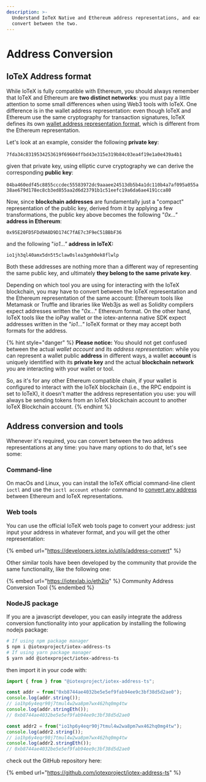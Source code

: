 ```yaml
---
description: >-
  Understand IoTeX Native and Ethereum address representations, and easily
  convert between the two.
---
```


# Address Conversion

## IoTeX Address format

While IoTeX is fully compatible with Ethereum, you should always remember that IoTeX and Ethereum are **two distinct networks**: you must pay a little attention to some small differences when using Web3 tools with IoTeX. One difference is in the wallet address representation: even though IoTeX and Ethereum use the same cryptography for transaction signatures, IoTeX defines its own [wallet address representation format](accounts-cryptography.md), which is different from the Ethereum representation.

Let's look at an example, consider the following **private key**:\
\
`7fda34c8319534253619f69604ffbd43e315e319b84c03ea4f19e1a0e439a4b1`

given that private key, using elliptic curve cryptography we can derive the corresponding **public key**:\
\
`04ba460edf45c8855cccdec55583972dc9aaaee24513db5b4a1dc110b4a7af095a055a38ae679d178ec8cb3ed855aa2d6d23791b1c51eefc19a6da6ae4191cca80`

Now, since **blockchain addresses** are fundamentally just a "compact" representation of the public key, derived from it by applying a few transformations, the public key above becomes the following "_0x..."_ **address in Ethereum**:

`0x95E20FD5FDd9A8D9D174C7fAE7c3F9eC51BBbF36`

and the following "_io1..."_ **address in IoTeX:**

`io1jh3ql40amx5dn5t5claw0slea3gmh0ek8flwlp`

Both these addresses are nothing more than a different way of representing the same public key, and ultimately **they belong to the same private key**.&#x20;

Depending on which tool you are using for interacting with the IoTeX blockchain, you may have to convert between the IoTeX representation and the Ethereum representation of the same account: Ethereum tools like Metamask or Truffle and libraries like Web3js as well as Solidity compilers expect addresses written the "_0x.._." Ethereum format. On the other hand, IoTeX tools like the ioPay wallet or the iotex-antenna native SDK expect addresses written in the "_io1..."_ IoTeX format or they may accept both formats for the address.

{% hint style="danger" %}
**Please notice:** You should not get confused between the actual _wallet account_ and its _address representation_: while you can represent a wallet public **address** in different ways, a wallet **account** is uniquely identified with its **private key** and the actual **blockchain network** you are interacting with your wallet or tool.&#x20;

So, as it's for any other Ethereum compatible chain, if your wallet is configured to interact with the IoTeX blockchain (i.e., the RPC endpoint is set to IoTeX), it doesn't matter the address representation you use: you will always be sending tokens from an IoTeX blockchain account to another IoTeX Blockchain account.
{% endhint %}



## Address conversion and tools

Whenever it's required, you can convert between the two address representations at any time: you have many options to do that, let's see some:

### Command-line

On macOs and Linux, you can install the IoTeX official command-line client `ioctl` and use the `ioctl account ethaddr` command to [convert any address ](https://docs.iotex.io/reference/ioctl-cli-reference/accounts#iotex-eth-address-conversion)between Ethereum and IoTeX representations.

### Web tools

You can use the official IoTeX web tools page to convert your address: just input your address in whatever format, and you will get the other representation:

{% embed url="https://developers.iotex.io/utils/address-convert" %}

Other similar tools have been developed by the community that provide the same functionality, like the following one:

{% embed url="https://iotexlab.io/eth2io" %}
Community Address Conversion Tool
{% endembed %}

### NodeJS package

If you are a javascript developer, you can easily integrate the address conversion functionality into your application by installing the following nodejs package:

```bash
# If using npm package manager
$ npm i @iotexproject/iotex-address-ts
# If using yarn package manager
$ yarn add @iotexproject/iotex-address-ts
```

then import it in your code with:

```javascript
import { from } from "@iotexproject/iotex-address-ts";

const addr = from("0xb8744ae4032be5e5ef9fab94ee9c3bf38d5d2ae0");
console.log(addr.string());
// io1hp6y4eqr90j7tmul4w2wa8pm7wx462hq0mg4tw
console.log(addr.stringEth());
// 0xb8744ae4032be5e5ef9fab94ee9c3bf38d5d2ae0

const addr2 = from("io1hp6y4eqr90j7tmul4w2wa8pm7wx462hq0mg4tw");
console.log(addr2.string());
// io1hp6y4eqr90j7tmul4w2wa8pm7wx462hq0mg4tw
console.log(addr2.stringEth());
// 0xb8744ae4032be5e5ef9fab94ee9c3bf38d5d2ae0
```

check out the GitHub repository here:

{% embed url="https://github.com/iotexproject/iotex-address-ts" %}

